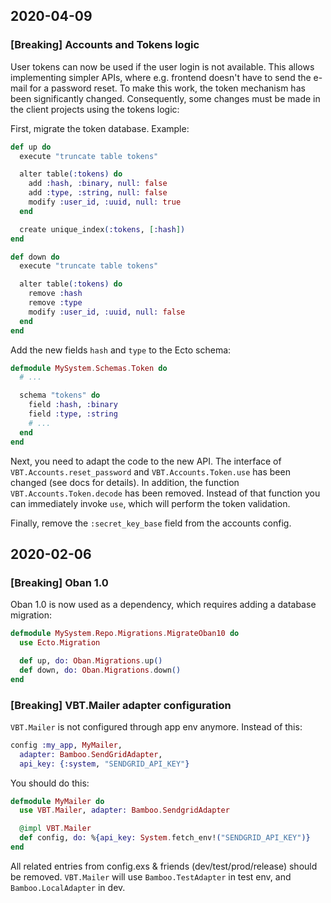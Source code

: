 ## 2020-04-09

###  **[Breaking]** Accounts and Tokens logic

User tokens can now be used if the user login is not available. This allows implementing simpler
APIs, where e.g. frontend doesn't have to send the e-mail for a password reset. To make this
work, the token mechanism has been significantly changed. Consequently, some changes must be made
in the client projects using the tokens logic:

First, migrate the token database. Example:

```elixir
def up do
  execute "truncate table tokens"

  alter table(:tokens) do
    add :hash, :binary, null: false
    add :type, :string, null: false
    modify :user_id, :uuid, null: true
  end

  create unique_index(:tokens, [:hash])
end

def down do
  execute "truncate table tokens"

  alter table(:tokens) do
    remove :hash
    remove :type
    modify :user_id, :uuid, null: false
  end
end
```

Add the new fields `hash` and `type` to the Ecto schema:

```elixir
defmodule MySystem.Schemas.Token do
  # ...

  schema "tokens" do
    field :hash, :binary
    field :type, :string
    # ...
  end
end
```

Next, you need to adapt the code to the new API. The interface of `VBT.Accounts.reset_password`
and `VBT.Accounts.Token.use` has been changed (see docs for details). In addition, the function
`VBT.Accounts.Token.decode` has been removed. Instead of that function you can immediately invoke
`use`, which will perform the token validation.

Finally, remove the `:secret_key_base` field from the accounts config.


## 2020-02-06

###  **[Breaking]** Oban 1.0

Oban 1.0 is now used as a dependency, which requires adding a database migration:

```elixir
defmodule MySystem.Repo.Migrations.MigrateOban10 do
  use Ecto.Migration

  def up, do: Oban.Migrations.up()
  def down, do: Oban.Migrations.down()
end
```

### **[Breaking]** VBT.Mailer adapter configuration

`VBT.Mailer` is not configured through app env anymore. Instead of this:

```elixir
config :my_app, MyMailer,
  adapter: Bamboo.SendGridAdapter,
  api_key: {:system, "SENDGRID_API_KEY"}
```

You should do this:

```elixir
defmodule MyMailer do
  use VBT.Mailer, adapter: Bamboo.SendgridAdapter

  @impl VBT.Mailer
  def config, do: %{api_key: System.fetch_env!("SENDGRID_API_KEY")}
end
```

All related entries from config.exs & friends (dev/test/prod/release) should be removed. `VBT.Mailer` will use `Bamboo.TestAdapter` in test env, and `Bamboo.LocalAdapter` in dev.
